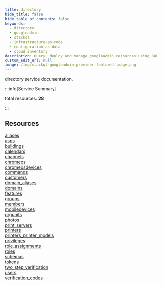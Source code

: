 ```yaml
---
title: directory
hide_title: false
hide_table_of_contents: false
keywords:
  - directory
  - googleadmin
  - stackql
  - infrastructure-as-code
  - configuration-as-data
  - cloud inventory
description: Query, deploy and manage googleadmin resources using SQL
custom_edit_url: null
image: /img/stackql-googleadmin-provider-featured-image.png
---
```


directory service documentation.

:::info[Service Summary]

total resources: __28__  

:::

## Resources
<div class="row">
<div class="providerDocColumn">
<a href="/services/directory/aliases/">aliases</a><br />
<a href="/services/directory/asps/">asps</a><br />
<a href="/services/directory/buildings/">buildings</a><br />
<a href="/services/directory/calendars/">calendars</a><br />
<a href="/services/directory/channels/">channels</a><br />
<a href="/services/directory/chromeos/">chromeos</a><br />
<a href="/services/directory/chromeosdevices/">chromeosdevices</a><br />
<a href="/services/directory/commands/">commands</a><br />
<a href="/services/directory/customers/">customers</a><br />
<a href="/services/directory/domain_aliases/">domain_aliases</a><br />
<a href="/services/directory/domains/">domains</a><br />
<a href="/services/directory/features/">features</a><br />
<a href="/services/directory/groups/">groups</a><br />
<a href="/services/directory/members/">members</a>
</div>
<div class="providerDocColumn">
<a href="/services/directory/mobiledevices/">mobiledevices</a><br />
<a href="/services/directory/orgunits/">orgunits</a><br />
<a href="/services/directory/photos/">photos</a><br />
<a href="/services/directory/print_servers/">print_servers</a><br />
<a href="/services/directory/printers/">printers</a><br />
<a href="/services/directory/printers_printer_models/">printers_printer_models</a><br />
<a href="/services/directory/privileges/">privileges</a><br />
<a href="/services/directory/role_assignments/">role_assignments</a><br />
<a href="/services/directory/roles/">roles</a><br />
<a href="/services/directory/schemas/">schemas</a><br />
<a href="/services/directory/tokens/">tokens</a><br />
<a href="/services/directory/two_step_verification/">two_step_verification</a><br />
<a href="/services/directory/users/">users</a><br />
<a href="/services/directory/verification_codes/">verification_codes</a>
</div>
</div>